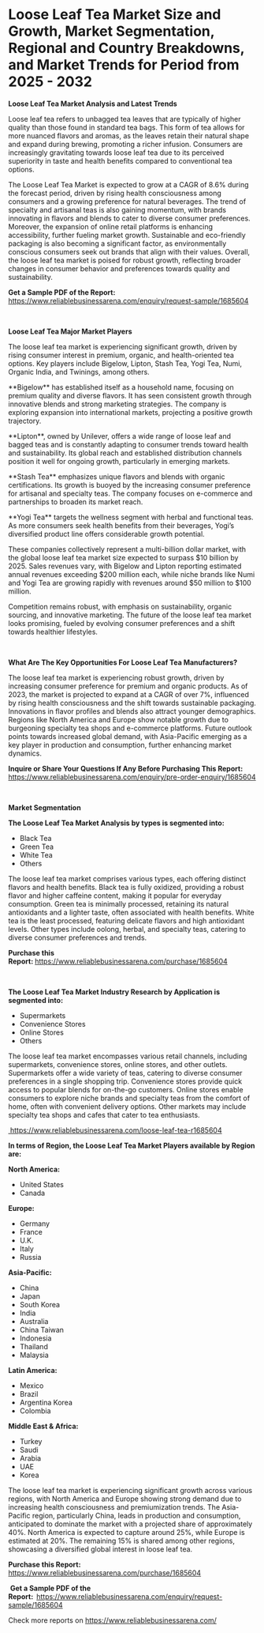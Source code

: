 <p><h1>Loose Leaf Tea Market Size and Growth, Market Segmentation, Regional and Country Breakdowns, and Market Trends for Period from 2025 -  2032</h1></p><p><strong>Loose Leaf Tea Market Analysis and Latest Trends</strong></p>
<p><p>Loose leaf tea refers to unbagged tea leaves that are typically of higher quality than those found in standard tea bags. This form of tea allows for more nuanced flavors and aromas, as the leaves retain their natural shape and expand during brewing, promoting a richer infusion. Consumers are increasingly gravitating towards loose leaf tea due to its perceived superiority in taste and health benefits compared to conventional tea options.</p><p>The Loose Leaf Tea Market is expected to grow at a CAGR of 8.6% during the forecast period, driven by rising health consciousness among consumers and a growing preference for natural beverages. The trend of specialty and artisanal teas is also gaining momentum, with brands innovating in flavors and blends to cater to diverse consumer preferences. Moreover, the expansion of online retail platforms is enhancing accessibility, further fueling market growth. Sustainable and eco-friendly packaging is also becoming a significant factor, as environmentally conscious consumers seek out brands that align with their values. Overall, the loose leaf tea market is poised for robust growth, reflecting broader changes in consumer behavior and preferences towards quality and sustainability.</p></p>
<p><strong>Get a Sample PDF of the Report:&nbsp;</strong> <a href="https://www.reliablebusinessarena.com/enquiry/request-sample/1685604?utm_campaign=2039&utm_medium=2&utm_source=Github&utm_content=ia&utm_term=14022025&utm_id=loose-leaf-tea">https://www.reliablebusinessarena.com/enquiry/request-sample/1685604</a></p>
<p>&nbsp;</p>
<p><strong>Loose Leaf Tea Major Market Players</strong></p>
<p><p>The loose leaf tea market is experiencing significant growth, driven by rising consumer interest in premium, organic, and health-oriented tea options. Key players include Bigelow, Lipton, Stash Tea, Yogi Tea, Numi, Organic India, and Twinings, among others.</p><p>**Bigelow** has established itself as a household name, focusing on premium quality and diverse flavors. It has seen consistent growth through innovative blends and strong marketing strategies. The company is exploring expansion into international markets, projecting a positive growth trajectory.</p><p>**Lipton**, owned by Unilever, offers a wide range of loose leaf and bagged teas and is constantly adapting to consumer trends toward health and sustainability. Its global reach and established distribution channels position it well for ongoing growth, particularly in emerging markets.</p><p>**Stash Tea** emphasizes unique flavors and blends with organic certifications. Its growth is buoyed by the increasing consumer preference for artisanal and specialty teas. The company focuses on e-commerce and partnerships to broaden its market reach.</p><p>**Yogi Tea** targets the wellness segment with herbal and functional teas. As more consumers seek health benefits from their beverages, Yogi’s diversified product line offers considerable growth potential.</p><p>These companies collectively represent a multi-billion dollar market, with the global loose leaf tea market size expected to surpass $10 billion by 2025. Sales revenues vary, with Bigelow and Lipton reporting estimated annual revenues exceeding $200 million each, while niche brands like Numi and Yogi Tea are growing rapidly with revenues around $50 million to $100 million.</p><p>Competition remains robust, with emphasis on sustainability, organic sourcing, and innovative marketing. The future of the loose leaf tea market looks promising, fueled by evolving consumer preferences and a shift towards healthier lifestyles.</p></p>
<p>&nbsp;</p>
<p><strong>What Are The Key Opportunities For Loose Leaf Tea Manufacturers?</strong></p>
<p><p>The loose leaf tea market is experiencing robust growth, driven by increasing consumer preference for premium and organic products. As of 2023, the market is projected to expand at a CAGR of over 7%, influenced by rising health consciousness and the shift towards sustainable packaging. Innovations in flavor profiles and blends also attract younger demographics. Regions like North America and Europe show notable growth due to burgeoning specialty tea shops and e-commerce platforms. Future outlook points towards increased global demand, with Asia-Pacific emerging as a key player in production and consumption, further enhancing market dynamics.</p></p>
<p><strong>Inquire or Share Your Questions If Any Before Purchasing This Report:</strong> <a href="https://www.reliablebusinessarena.com/enquiry/pre-order-enquiry/1685604?utm_campaign=2039&utm_medium=2&utm_source=Github&utm_content=ia&utm_term=14022025&utm_id=loose-leaf-tea">https://www.reliablebusinessarena.com/enquiry/pre-order-enquiry/1685604</a></p>
<p>&nbsp;</p>
<p><strong>Market Segmentation</strong></p>
<p><strong>The Loose Leaf Tea Market Analysis by types is segmented into:</strong></p>
<p><ul><li>Black Tea</li><li>Green Tea</li><li>White Tea</li><li>Others</li></ul></p>
<p><p>The loose leaf tea market comprises various types, each offering distinct flavors and health benefits. Black tea is fully oxidized, providing a robust flavor and higher caffeine content, making it popular for everyday consumption. Green tea is minimally processed, retaining its natural antioxidants and a lighter taste, often associated with health benefits. White tea is the least processed, featuring delicate flavors and high antioxidant levels. Other types include oolong, herbal, and specialty teas, catering to diverse consumer preferences and trends.</p></p>
<p><strong>Purchase this Report:&nbsp;</strong><a href="https://www.reliablebusinessarena.com/purchase/1685604?utm_campaign=2039&utm_medium=2&utm_source=Github&utm_content=ia&utm_term=14022025&utm_id=loose-leaf-tea">https://www.reliablebusinessarena.com/purchase/1685604</a></p>
<p>&nbsp;</p>
<p><strong>The Loose Leaf Tea Market Industry Research by Application is segmented into:</strong></p>
<p><ul><li>Supermarkets</li><li>Convenience Stores</li><li>Online Stores</li><li>Others</li></ul></p>
<p><p>The loose leaf tea market encompasses various retail channels, including supermarkets, convenience stores, online stores, and other outlets. Supermarkets offer a wide variety of teas, catering to diverse consumer preferences in a single shopping trip. Convenience stores provide quick access to popular blends for on-the-go customers. Online stores enable consumers to explore niche brands and specialty teas from the comfort of home, often with convenient delivery options. Other markets may include specialty tea shops and cafes that cater to tea enthusiasts.</p></p>
<p><a href="https://www.reliablebusinessarena.com/loose-leaf-tea-r1685604?utm_campaign=2039&utm_medium=2&utm_source=Github&utm_content=ia&utm_term=14022025&utm_id=loose-leaf-tea">&nbsp;https://www.reliablebusinessarena.com/loose-leaf-tea-r1685604</a></p>
<p><strong>In terms of Region, the Loose Leaf Tea Market Players available by Region are:</strong></p>
<p>
    <p> <strong> North America: </strong>
        <ul>
            <li>United States</li>
            <li>Canada</li>
        </ul>
        </p> 
    <p> <strong> Europe: </strong>
        <ul>
            <li>Germany</li>
            <li>France</li>
            <li>U.K.</li>
            <li>Italy</li>
            <li>Russia</li>
        </ul>
        </p> 
    <p> <strong> Asia-Pacific: </strong>
        <ul>
            <li>China</li>
            <li>Japan</li>
            <li>South Korea</li>
            <li>India</li>
            <li>Australia</li>
            <li>China Taiwan</li>
            <li>Indonesia</li>
            <li>Thailand</li>
            <li>Malaysia</li>
        </ul>
        </p> 
    <p> <strong> Latin America: </strong>
        <ul>
            <li>Mexico</li>
            <li>Brazil</li>
            <li>Argentina Korea</li>
            <li>Colombia</li>
        </ul>
        </p> 
    <p> <strong> Middle East & Africa: </strong>
        <ul>
            <li>Turkey</li>
            <li>Saudi</li>
            <li>Arabia</li>
            <li>UAE</li>
            <li>Korea</li>
        </ul>
    </p>
    </p>
<p><p>The loose leaf tea market is experiencing significant growth across various regions, with North America and Europe showing strong demand due to increasing health consciousness and premiumization trends. The Asia-Pacific region, particularly China, leads in production and consumption, anticipated to dominate the market with a projected share of approximately 40%. North America is expected to capture around 25%, while Europe is estimated at 20%. The remaining 15% is shared among other regions, showcasing a diversified global interest in loose leaf tea.</p></p>
<p><strong>Purchase this Report: </strong><a href="https://www.reliablebusinessarena.com/purchase/1685604?utm_campaign=2039&utm_medium=2&utm_source=Github&utm_content=ia&utm_term=14022025&utm_id=loose-leaf-tea">https://www.reliablebusinessarena.com/purchase/1685604</a></p>
<p>&nbsp;<strong>Get a Sample PDF of the Report:&nbsp;&nbsp;</strong><a href="https://www.reliablebusinessarena.com/enquiry/request-sample/1685604?utm_campaign=2039&utm_medium=2&utm_source=Github&utm_content=ia&utm_term=14022025&utm_id=loose-leaf-tea">https://www.reliablebusinessarena.com/enquiry/request-sample/1685604</a></p>
<p><strong></strong></p>
<p>Check more reports on <a href="https://www.reliablebusinessarena.com/?utm_campaign=2039&utm_medium=2&utm_source=Github&utm_content=ia&utm_term=14022025&utm_id=loose-leaf-tea">https://www.reliablebusinessarena.com/</a></p>